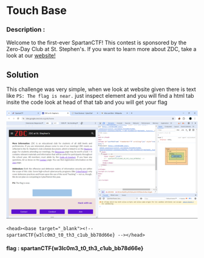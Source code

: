 # Touch Base


### Description :
Welcome to the first-ever SpartanCTF! This contest is sponsored by the Zero-Day Club at St. Stephen's. If you want to learn more about ZDC, take a look at our [website!](https://sites.google.com/sstx.org/zdc/home)


## Solution

This challenge was very simple, when we look at website given there is text like `PS: The flag is near.` just inspect element and you will find a html tab insite the code look at head of that tab and you will get your flag 


<img width="700" alt="image" src="ins.png">

`<head><base target="_blank"><!-- spartanCTF{w3lc0m3_t0_th3_c1ub_bb78d66e} --></head>`

#### flag :   spartanCTF{w3lc0m3_t0_th3_c1ub_bb78d66e}